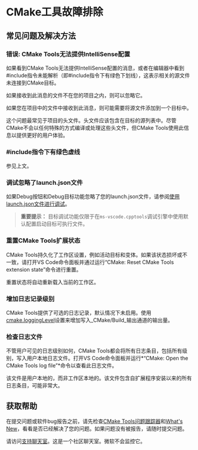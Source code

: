 # CMake工具故障排除

## 常见问题及解决方法

### 错误: CMake Tools无法提供IntelliSense配置

如果看到CMake Tools无法提供IntelliSense配置的消息，或者在编辑器中看到#include指令未能解析（即#include指令下有绿色下划线），这表示相关的源文件未连接到CMake目标。

如果接收到此消息的文件不在您的项目之内，则可以忽略它。

如果您在项目中的文件中接收到此消息，则可能需要将源文件添加到一个目标中。

这个问题最常见于项目的头文件。头文件应该包含在目标的源列表中。尽管CMake不会以任何特殊的方式编译或处理这些头文件，但CMake Tools使用此信息以提供更好的用户体验。

### #include指令下有绿色虚线

参见上文。

### 调试忽略了launch.json文件

如果Debug按钮和Debug目标功能忽略了您的launch.json文件，请参阅[使用launch.json文件进行调试](debug-launch.md#debug-using-a-launchjson-file)。

> **重要提示：** 目标调试功能仅限于在`ms-vscode.cpptools`调试引擎中使用默认配置启动目标可执行文件。

### 重置CMake Tools扩展状态

CMake Tools持久化了工作区设置，例如活动目标和变体。如果该状态损坏或不一致，请打开VS Code命令面板并通过运行“CMake: Reset CMake Tools extension state”命令进行重置。

重置状态将自动重新载入当前的工作区。

### 增加日志记录级别

CMake Tools提供了可选的日志记录，默认情况下未启用。使用[cmake.loggingLevel](cmake-settings.md)设置来增加写入_CMake/Build_输出通道的输出量。

### 检查日志文件

不管用户可见的日志级别如何，CMake Tools都会将所有日志条目，包括所有级别，写入用户本地日志文件。打开VS Code命令面板并运行*“CMake: Open the CMake Tools log file”*命令以查看此日志文件。

该文件是用户本地的，而非工作区本地的。该文件包含自扩展程序安装以来的所有日志条目，可能非常大。

## 获取帮助

在提交问题或软件bug报告之前，请先检查[CMake Tools问题跟踪器](https://github.com/vector-of-bool/vscode-cmake-tools/issues)和[What's New](https://github.com/microsoft/vscode-cmake-tools/blob/main/CHANGELOG.md)，看看是否已经解决了您的问题。如果问题没有被报告，请随时提交问题。

请访问[支持聊天室](https://gitter.im/vscode-cmake-tools/support)。这是一个社区聊天室。微软不会监控它。